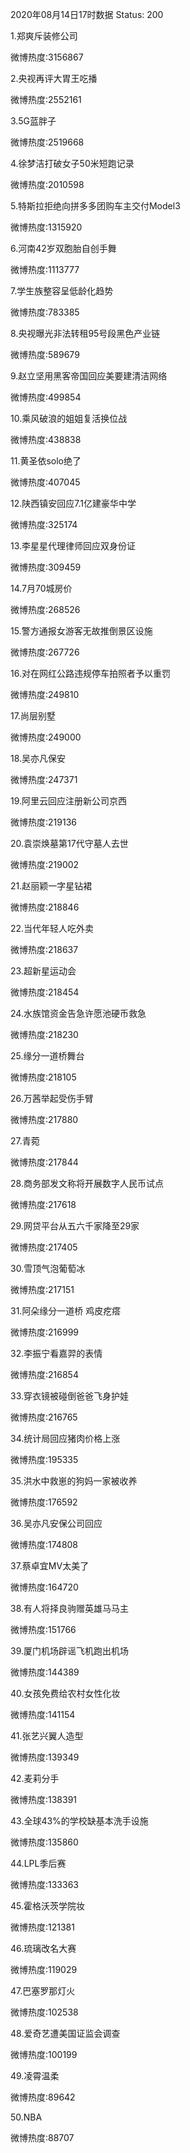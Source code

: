 2020年08月14日17时数据
Status: 200

1.郑爽斥装修公司

微博热度:3156867

2.央视再评大胃王吃播

微博热度:2552161

3.5G蓝胖子

微博热度:2519668

4.徐梦洁打破女子50米短跑记录

微博热度:2010598

5.特斯拉拒绝向拼多多团购车主交付Model3

微博热度:1315920

6.河南42岁双胞胎自创手舞

微博热度:1113777

7.学生族整容呈低龄化趋势

微博热度:783385

8.央视曝光非法转租95号段黑色产业链

微博热度:589679

9.赵立坚用黑客帝国回应美要建清洁网络

微博热度:499854

10.乘风破浪的姐姐复活换位战

微博热度:438838

11.黄圣依solo绝了

微博热度:407045

12.陕西镇安回应7.1亿建豪华中学

微博热度:325174

13.李星星代理律师回应双身份证

微博热度:309459

14.7月70城房价

微博热度:268526

15.警方通报女游客无故推倒景区设施

微博热度:267726

16.对在网红公路违规停车拍照者予以重罚

微博热度:249810

17.尚层别墅

微博热度:249000

18.吴亦凡保安

微博热度:247371

19.阿里云回应注册新公司京西

微博热度:219136

20.袁崇焕墓第17代守墓人去世

微博热度:219002

21.赵丽颖一字星钻裙

微博热度:218846

22.当代年轻人吃外卖

微博热度:218637

23.超新星运动会

微博热度:218454

24.水族馆资金告急许愿池硬币救急

微博热度:218230

25.缘分一道桥舞台

微博热度:218105

26.万茜举起受伤手臂

微博热度:217880

27.青菀

微博热度:217844

28.商务部发文称将开展数字人民币试点

微博热度:217618

29.网贷平台从五六千家降至29家

微博热度:217405

30.雪顶气泡葡萄冰

微博热度:217151

31.阿朵缘分一道桥 鸡皮疙瘩

微博热度:216999

32.李振宁看嘉羿的表情

微博热度:216854

33.穿衣镜被碰倒爸爸飞身护娃

微博热度:216765

34.统计局回应猪肉价格上涨

微博热度:195335

35.洪水中救崽的狗妈一家被收养

微博热度:176592

36.吴亦凡安保公司回应

微博热度:174808

37.蔡卓宜MV太美了

微博热度:164720

38.有人将择良驹赠英雄马马主

微博热度:151766

39.厦门机场辟谣飞机跑出机场

微博热度:144389

40.女孩免费给农村女性化妆

微博热度:141154

41.张艺兴翼人造型

微博热度:139349

42.麦莉分手

微博热度:138391

43.全球43%的学校缺基本洗手设施

微博热度:135860

44.LPL季后赛

微博热度:133363

45.霍格沃茨学院妆

微博热度:121381

46.琉璃改名大赛

微博热度:119029

47.巴塞罗那灯火

微博热度:102538

48.爱奇艺遭美国证监会调查

微博热度:100199

49.凌霄温柔

微博热度:89642

50.NBA

微博热度:88707

